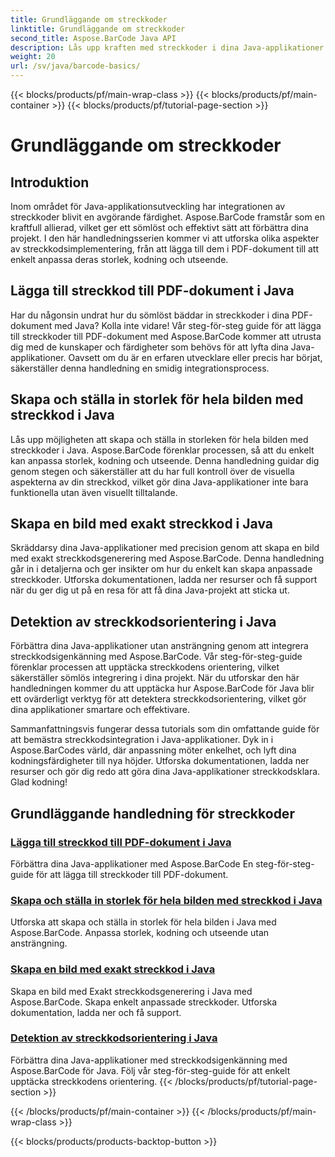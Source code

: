```yaml
---
title: Grundläggande om streckkoder
linktitle: Grundläggande om streckkoder
second_title: Aspose.BarCode Java API
description: Lås upp kraften med streckkoder i dina Java-applikationer! Dyk in i Aspose.BarCode-handledningar för sömlös integration, anpassning och igenkänning.
weight: 20
url: /sv/java/barcode-basics/
---
```


{{< blocks/products/pf/main-wrap-class >}}
{{< blocks/products/pf/main-container >}}
{{< blocks/products/pf/tutorial-page-section >}}

# Grundläggande om streckkoder


## Introduktion

Inom området för Java-applikationsutveckling har integrationen av streckkoder blivit en avgörande färdighet. Aspose.BarCode framstår som en kraftfull allierad, vilket ger ett sömlöst och effektivt sätt att förbättra dina projekt. I den här handledningsserien kommer vi att utforska olika aspekter av streckkodsimplementering, från att lägga till dem i PDF-dokument till att enkelt anpassa deras storlek, kodning och utseende.

## Lägga till streckkod till PDF-dokument i Java

Har du någonsin undrat hur du sömlöst bäddar in streckkoder i dina PDF-dokument med Java? Kolla inte vidare! Vår steg-för-steg guide för att lägga till streckkoder till PDF-dokument med Aspose.BarCode kommer att utrusta dig med de kunskaper och färdigheter som behövs för att lyfta dina Java-applikationer. Oavsett om du är en erfaren utvecklare eller precis har börjat, säkerställer denna handledning en smidig integrationsprocess.

## Skapa och ställa in storlek för hela bilden med streckkod i Java

Lås upp möjligheten att skapa och ställa in storleken för hela bilden med streckkoder i Java. Aspose.BarCode förenklar processen, så att du enkelt kan anpassa storlek, kodning och utseende. Denna handledning guidar dig genom stegen och säkerställer att du har full kontroll över de visuella aspekterna av din streckkod, vilket gör dina Java-applikationer inte bara funktionella utan även visuellt tilltalande.

## Skapa en bild med exakt streckkod i Java

Skräddarsy dina Java-applikationer med precision genom att skapa en bild med exakt streckkodsgenerering med Aspose.BarCode. Denna handledning går in i detaljerna och ger insikter om hur du enkelt kan skapa anpassade streckkoder. Utforska dokumentationen, ladda ner resurser och få support när du ger dig ut på en resa för att få dina Java-projekt att sticka ut.

## Detektion av streckkodsorientering i Java

Förbättra dina Java-applikationer utan ansträngning genom att integrera streckkodsigenkänning med Aspose.BarCode. Vår steg-för-steg-guide förenklar processen att upptäcka streckkodens orientering, vilket säkerställer sömlös integrering i dina projekt. När du utforskar den här handledningen kommer du att upptäcka hur Aspose.BarCode för Java blir ett ovärderligt verktyg för att detektera streckkodsorientering, vilket gör dina applikationer smartare och effektivare.

Sammanfattningsvis fungerar dessa tutorials som din omfattande guide för att bemästra streckkodsintegration i Java-applikationer. Dyk in i Aspose.BarCodes värld, där anpassning möter enkelhet, och lyft dina kodningsfärdigheter till nya höjder. Utforska dokumentationen, ladda ner resurser och gör dig redo att göra dina Java-applikationer streckkodsklara. Glad kodning!
## Grundläggande handledning för streckkoder
### [Lägga till streckkod till PDF-dokument i Java](./adding-barcode-to-pdf-document/)
Förbättra dina Java-applikationer med Aspose.BarCode En steg-för-steg-guide för att lägga till streckkoder till PDF-dokument.
### [Skapa och ställa in storlek för hela bilden med streckkod i Java](./creating-setting-size-whole-picture-barcode/)
Utforska att skapa och ställa in storlek för hela bilden i Java med Aspose.BarCode. Anpassa storlek, kodning och utseende utan ansträngning.
### [Skapa en bild med exakt streckkod i Java](./creating-image-exact-barcode/)
Skapa en bild med Exakt streckkodsgenerering i Java med Aspose.BarCode. Skapa enkelt anpassade streckkoder. Utforska dokumentation, ladda ner och få support.
### [Detektion av streckkodsorientering i Java](./detecting-barcode-orientation/)
Förbättra dina Java-applikationer med streckkodsigenkänning med Aspose.BarCode för Java. Följ vår steg-för-steg-guide för att enkelt upptäcka streckkodens orientering.
{{< /blocks/products/pf/tutorial-page-section >}}

{{< /blocks/products/pf/main-container >}}
{{< /blocks/products/pf/main-wrap-class >}}

{{< blocks/products/products-backtop-button >}}
